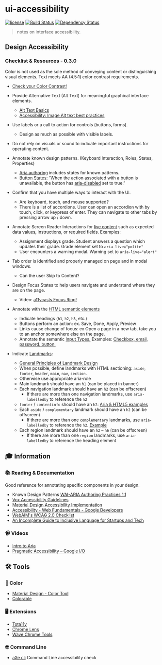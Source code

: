 # ui-accessibility

[![license][license-image]][license-url] [![Build Status][travis-image]][travis-url] [![Dependency Status][dependencyci-image]][dependencyci-url]

> notes on interface accessibility.

## Design Accessibility
### Checklist & Resources - 0.3.0

Color is not used as the sole method of conveying content or distinguishing visual elements.
Text meets AA (4.5:1) color contrast requirements.
+ [Check your Color Contrast!](http://jxnblk.com/colorable/demos/text/)

+ Provide Alternative Text (Alt Text) for meaningful graphical interface elements.
  + [Alt Text Basics](https://webaim.org/techniques/alttext/#basics)
  + [Accessibility: Image Alt text best practices](https://support.siteimprove.com/hc/en-gb/articles/115000013031-Accessibility-Image-Alt-text-best-practices)

+ Use labels or a call to action for controls (buttons, forms).
  + Design as much as possible with visible labels.
 + Do not rely on visuals or sound to indicate important instructions for operating content.

+ Annotate known design patterns. (Keyboard Interaction, Roles, States, Properties)
  + [Aria authoring](https://www.w3.org/TR/wai-aria-practices-1.1/#intro) includes states for known patterns.
  + [Button States:](https://www.w3.org/TR/wai-aria-practices/#button) “When the action associated with a button is unavailable, the button has [aria-disabled](https://www.w3.org/TR/wai-aria-1.1/#aria-disabled) set to true.”

+ Confirm that you have multiple ways to interact with the UI.
  + Are keyboard, touch, and mouse supported?
  + There is a list of accordions. User can open an accordion with by touch, click, or keypress of enter. They can navigate to other tabs by pressing arrow up / down.

+ Annotate Screen Reader Interactions for [live content](https://developer.mozilla.org/en-US/docs/Web/Accessibility/ARIA/ARIA_Live_Regions) such as expected data values, instructions, or required fields. Examples:
    + Assignment displays grade. Student answers a question which updates their grade. Grade element set to `aria-live="polite"`
    + User encounters a warning modal. Warning set to `aria-live="alert"`

+ Tab order is identified and properly managed on page and in modal windows.
  + Can the user Skip to Content?

+ Design Focus States to help users navigate and understand where they are on the page.
  + Video: [a11ycasts Focus Ring!](https://www.youtube.com/watch?v=ilj2P5-5CjI)

+ Annotate with the [HTML semantic elements](https://developer.mozilla.org/en-US/docs/Web/HTML/Element)
  + Indicate headings (`h1`, `h2`, `h3`, etc.)
  + Buttons perform an action: ex. Save, Done, Apply, Preview
  + Links cause change of focus: ex Open a page in a new tab, take you to an anchor somewhere else on the page.
  + Annotate the semantic [Input Types.](https://developer.mozilla.org/en-US/docs/Web/HTML/Element/input) Examples: [Checkbox, email, password, button.](https://codepen.io/sh0ji/pen/VebrBM)

+ Indicate [Landmarks](https://www.w3.org/TR/wai-aria-1.1/#landmark):
  + [General Principles of Landmark Design](https://www.w3.org/TR/wai-aria-practices-1.1/#general-principles-of-landmark-design)
  + When possible, define landmarks with HTML sectioning: `aside`, `footer`, `header`, `main`, `nav`, `section`.
  + Otherwise use appropriate aria-role
  + Main landmark should have an `h1` (can be placed in banner)
  + Each navigation landmark should have an `h2` (can be offscreen)
    + If there are more than one navigation landmarks, use `aria-labelledby` to reference the `h2`
  + `footer` / `contentinfo` should have an `h2`: [Aria & HTML5 examples](https://www.w3.org/TR/wai-aria-practices/examples/landmarks/contentinfo.html)
  + Each `aside` / `complementary` landmark should have an `h2` (can be offscreen)
    + If there are more than one `complementary` landmarks, use `aria-labelledby` to reference the `h2`. [Example](https://www.w3.org/TR/wai-aria-practices/examples/landmarks/navigation.html)
  + Each region landmark should have an `h2` – `h6` (can be offscreen)
    + If there are more than one `region` landmarks, use `aria-labelledby` to reference the heading element

## 🎓 Information

### 📚 Reading & Documentation
Good reference for annotating specific components in your design.
+ Known Design Patterns [WAI-ARIA Authoring Practices 1.1](https://www.w3.org/TR/wai-aria-practices-1.1/#intro)
+ [Vox Accessibility Guidelines](http://accessibility.voxmedia.com/)
+ [Material Design Accessibility Implementation](https://material.io/guidelines/usability/accessibility.html#accessibility-implementation)
+ [Accessibility - Web Fundamentals - Google Developers](https://developers.google.com/web/fundamentals/accessibility/)
+ [WebAIM's WCAG 2.0 Checklist](https://webaim.org/standards/wcag/checklist)
+ [An Incomplete Guide to Inclusive Language for Startups and Tech](https://open.buffer.com/inclusive-language-tech/)

### 📹 Videos
+ [Intro to Aria](https://www.youtube.com/watch?v=g9Qff0b-lHk&list=PLNYkxOF6rcICWx0C9LVWWVqvHlYJyqw7g)
+ [Pragmatic Accessibility – Google I/O](https://events.google.com/io/schedule/?section=may-18&track=accessibility)

## 🛠 Tools
### 🎨 Color
+ [Material Design - Color Tool](https://material.io/color/#!/?view.left=0&view.right=0)
+ [Colorable](http://jxnblk.com/colorable/demos/text/?background=%23342324&foreground=%23EFFFA8)

### 🖥 Extensions
+ [Tota11y](https://chrome.google.com/webstore/detail/tota11y-plugin-from-khan/oedofneiplgibimfkccchnimiadcmhpe?hl=en)
+ [Chrome Lens](https://chrome.google.com/webstore/detail/chromelens/idikgljglpfilbhaboonnpnnincjhjkd?hl=en)
+ [Wave Chrome Tools](https://chrome.google.com/webstore/detail/wave-evaluation-tool/jbbplnpkjmmeebjpijfedlgcdilocofh?hl=en-US)

### 🤓 Command Line
+ [aXe cli](https://github.com/dequelabs/axe-cli) Command Line accessibility check

[license-image]: https://img.shields.io/badge/license-ISC-blue.svg
[license-url]: https://github.com/patcartelli/ui-accessibility/blob/master/LICENSE
[travis-image]: https://travis-ci.org/patcartelli/ui-accessibility.svg?branch=master
[travis-url]: https://travis-ci.org/patcartelli/ui-accessibility
[dependencyci-image]: https://dependencyci.com/github/patcartelli/ui-accessibility/badge
[dependencyci-url]: https://dependencyci.com/github/patcartelli/ui-accessibility
